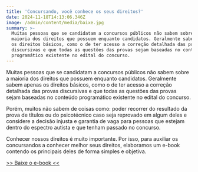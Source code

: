 ```yaml
---
title: 'Concursando, você conhece os seus direitos?'
date: 2024-11-18T14:13:06.346Z
image: /admin/content/media/baixe.jpg
summary: >-
  Muitas pessoas que se candidatam a concursos públicos não sabem sobre a
  maioria dos direitos que possuem enquanto candidatos. Geralmente sabem apenas
  os direitos básicos, como o de ter acesso a correção detalhada das provas
  discursivas e que todas as questões das provas sejam baseadas no conteúdo
  programático existente no edital do concurso.
---
```

Muitas pessoas que se candidatam a concursos públicos não sabem sobre a maioria dos direitos que possuem enquanto candidatos. Geralmente sabem apenas os direitos básicos, como o de ter acesso a correção detalhada das provas discursivas e que todas as questões das provas sejam baseadas no conteúdo programático existente no edital do concurso.

Porém, muitos não sabem de coisas como: poder recorrer do resultado da prova de títulos ou do psicotécnico caso seja reprovado em algum deles e considere a decisão injusta e garantia de vaga para pessoas que estejam dentro do espectro autista e que tenham passado no concurso.

Conhecer nossos direitos é muito importante. Por isso, para auxiliar os concursandos a conhecer melhor seus direitos, elaboramos um e-book contendo os principais deles de forma simples e objetiva.

[\>> Baixe o e-book <<](https://multiformaci.com.br/clientes/slpg/direito-concursando.pdf)
